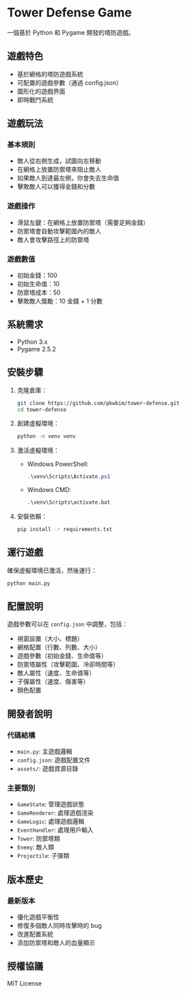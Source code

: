 # Tower Defense Game

一個基於 Python 和 Pygame 開發的塔防遊戲。

## 遊戲特色

- 基於網格的塔防遊戲系統
- 可配置的遊戲參數（通過 config.json）
- 圖形化的遊戲界面
- 即時戰鬥系統

## 遊戲玩法

### 基本規則
- 敵人從右側生成，試圖向左移動
- 在網格上放置防禦塔來阻止敵人
- 如果敵人到達最左側，你會失去生命值
- 擊敗敵人可以獲得金錢和分數

### 遊戲操作
- 滑鼠左鍵：在網格上放置防禦塔（需要足夠金錢）
- 防禦塔會自動攻擊範圍內的敵人
- 敵人會攻擊路徑上的防禦塔

### 遊戲數值
- 初始金錢：100
- 初始生命值：10
- 防禦塔成本：50
- 擊敗敵人獎勵：10 金錢 + 1 分數

## 系統需求

- Python 3.x
- Pygame 2.5.2

## 安裝步驟

1. 克隆倉庫：
   ```bash
   git clone https://github.com/pkwbim/tower-defense.git
   cd tower-defense
   ```

2. 創建虛擬環境：
   ```bash
   python -m venv venv
   ```

3. 激活虛擬環境：
   - Windows PowerShell:
     ```powershell
     .\venv\Scripts\Activate.ps1
     ```
   - Windows CMD:
     ```cmd
     .\venv\Scripts\activate.bat
     ```

4. 安裝依賴：
   ```bash
   pip install -r requirements.txt
   ```

## 運行遊戲

確保虛擬環境已激活，然後運行：
```bash
python main.py
```

## 配置說明

遊戲參數可以在 `config.json` 中調整，包括：

- 視窗設置（大小、標題）
- 網格配置（行數、列數、大小）
- 遊戲參數（初始金錢、生命值等）
- 防禦塔屬性（攻擊範圍、冷卻時間等）
- 敵人屬性（速度、生命值等）
- 子彈屬性（速度、傷害等）
- 顏色配置

## 開發者說明

### 代碼結構
- `main.py`: 主遊戲邏輯
- `config.json`: 遊戲配置文件
- `assets/`: 遊戲資源目錄

### 主要類別
- `GameState`: 管理遊戲狀態
- `GameRenderer`: 處理遊戲渲染
- `GameLogic`: 處理遊戲邏輯
- `EventHandler`: 處理用戶輸入
- `Tower`: 防禦塔類
- `Enemy`: 敵人類
- `Projectile`: 子彈類

## 版本歷史

### 最新版本
- 優化遊戲平衡性
- 修復多個敵人同時攻擊時的 bug
- 改進配置系統
- 添加防禦塔和敵人的血量顯示

## 授權協議

MIT License
